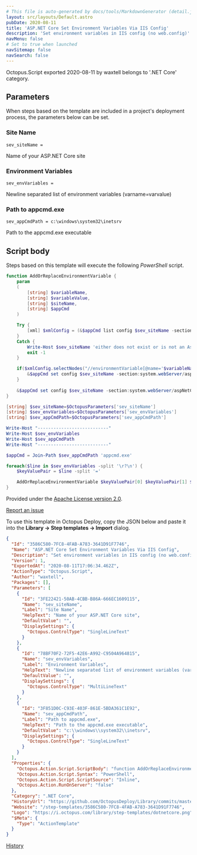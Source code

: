 ```yaml
---
# This file is auto-generated by docs/tools/MarkdownGenerator (detail.js)
layout: src/layouts/Default.astro
pubDate: 2020-08-11
title: 'ASP.NET Core Set Environment Variables Via IIS Config'
description: 'Set environment variables in IIS config (no web.config)'
navMenu: false
# Set to true when launched
navSitemap: false
navSearch: false
---
```


Octopus.Script exported 2020-08-11 by waxtell belongs to '.NET Core' category.

## Parameters

When steps based on the template are included in a project's deployment process, the parameters below can be set.


<div class="param">

### Site Name

`sev_siteName = `

Name of your ASP.NET Core site

</div>
        
<div class="param">

### Environment Variables

`sev_envVariables = `

Newline separated list of environment variables (varname=varvalue)

</div>
        
<div class="param">

### Path to appcmd.exe

`sev_appCmdPath = c:\windows\system32\inetsrv`

Path to the appcmd.exe executable

</div>
        

## Script body

Steps based on this template will execute the following *PowerShell* script.

```powershell
function AddOrReplaceEnvironmentVariable {
    param
    (
        [string] $variableName, 
        [string] $variableValue,
        [string] $siteName,
        [string] $appCmd
    )

    Try {
        [xml] $xmlConfig = (&$appCmd list config $sev_siteName -section:system.webServer/aspNetCore)
    }
    Catch {
        Write-Host $sev_siteName 'either does not exist or is not an AspNetCore site!'
        exit -1
    }

    if($xmlConfig.selectNodes("//environmentVariable[@name='$variableName']")) {
        &$appCmd set config $sev_siteName -section:system.webServer/aspNetCore /-"environmentVariables.[name='$variableName',value='$variableValue']" /commit:apphost
    }
    
    &$appCmd set config $sev_siteName -section:system.webServer/aspNetCore /+"environmentVariables.[name='$variableName',value='$variableValue']" /commit:apphost
}

[string] $sev_siteName=$OctopusParameters['sev_siteName']
[string] $sev_envVariables=$OctopusParameters['sev_envVariables']
[string] $sev_appCmdPath=$OctopusParameters['sev_appCmdPath']

Write-Host "---------------------------"
Write-Host $sev_envVariables
Write-Host $sev_appCmdPath
Write-Host "---------------------------"

$appCmd = Join-Path $sev_appCmdPath 'appcmd.exe'

foreach($line in $sev_envVariables -split '\r?\n') {
    $keyValuePair = $line -split '='

    AddOrReplaceEnvironmentVariable $keyValuePair[0] $keyValuePair[1] $sev_siteName $appCmd
}

```

Provided under the [Apache License version 2.0](https://github.com/OctopusDeploy/Library/blob/master/LICENSE.txt).

[Report an issue](https://github.com/OctopusDeploy/Library/issues/new?assignees=&labels=&projects=&template=bug-report.yml&title=Issue%20with%20ASP.NET%20Core%20Set%20Environment%20Variables%20Via%20IIS%20Config&step-template=ASP.NET%20Core%20Set%20Environment%20Variables%20Via%20IIS%20Config)

<div class="get-json">

To use this template in Octopus Deploy, copy the JSON below and paste it into the **Library → Step templates → Import** dialog.

```json
{
  "Id": "3586C580-7FC8-4FAB-A783-3641D91F7746",
  "Name": "ASP.NET Core Set Environment Variables Via IIS Config",
  "Description": "Set environment variables in IIS config (no web.config)",
  "Version": 1,
  "ExportedAt": "2020-08-11T17:06:34.462Z",
  "ActionType": "Octopus.Script",
  "Author": "waxtell",
  "Packages": [],
  "Parameters": [
    {
      "Id": "3FE22421-50AB-4CBB-B86A-666EC1609115",
      "Name": "sev_siteName",
      "Label": "Site Name",
      "HelpText": "Name of your ASP.NET Core site",
      "DefaultValue": "",
      "DisplaySettings": {
        "Octopus.ControlType": "SingleLineText"
      }
    },
    {
      "Id": "78BF70F2-72F5-42E6-A992-C9504A964815",
      "Name": "sev_envVariables",
      "Label": "Environment Variables",
      "HelpText": "Newline separated list of environment variables (varname=varvalue)",
      "DefaultValue": "",
      "DisplaySettings": {
        "Octopus.ControlType": "MultiLineText"
      }
    },
    {
      "Id": "3F851D0C-C93E-403F-861E-5BDA361C1E92",
      "Name": "sev_appCmdPath",
      "Label": "Path to appcmd.exe",
      "HelpText": "Path to the appcmd.exe executable",
      "DefaultValue": "c:\\windows\\system32\\inetsrv",
      "DisplaySettings": {
        "Octopus.ControlType": "SingleLineText"
      }
    }
  ],
  "Properties": {
    "Octopus.Action.Script.ScriptBody": "function AddOrReplaceEnvironmentVariable {\n    param\n    (\n        [string] $variableName, \n        [string] $variableValue,\n        [string] $siteName,\n        [string] $appCmd\n    )\n\n    Try {\n        [xml] $xmlConfig = (&$appCmd list config $sev_siteName -section:system.webServer/aspNetCore)\n    }\n    Catch {\n        Write-Host $sev_siteName 'either does not exist or is not an AspNetCore site!'\n        exit -1\n    }\n\n    if($xmlConfig.selectNodes(\"//environmentVariable[@name='$variableName']\")) {\n        &$appCmd set config $sev_siteName -section:system.webServer/aspNetCore /-\"environmentVariables.[name='$variableName',value='$variableValue']\" /commit:apphost\n    }\n    \n    &$appCmd set config $sev_siteName -section:system.webServer/aspNetCore /+\"environmentVariables.[name='$variableName',value='$variableValue']\" /commit:apphost\n}\n\n[string] $sev_siteName=$OctopusParameters['sev_siteName']\n[string] $sev_envVariables=$OctopusParameters['sev_envVariables']\n[string] $sev_appCmdPath=$OctopusParameters['sev_appCmdPath']\n\nWrite-Host \"---------------------------\"\nWrite-Host $sev_envVariables\nWrite-Host $sev_appCmdPath\nWrite-Host \"---------------------------\"\n\n$appCmd = Join-Path $sev_appCmdPath 'appcmd.exe'\n\nforeach($line in $sev_envVariables -split '\\r?\\n') {\n    $keyValuePair = $line -split '='\n\n    AddOrReplaceEnvironmentVariable $keyValuePair[0] $keyValuePair[1] $sev_siteName $appCmd\n}\n",
    "Octopus.Action.Script.Syntax": "PowerShell",
    "Octopus.Action.Script.ScriptSource": "Inline",
    "Octopus.Action.RunOnServer": "false"
  },
  "Category": ".NET Core",
  "HistoryUrl": "https://github.com/OctopusDeploy/Library/commits/master/step-templates//opt/buildagent/work/75443764cd38076d/step-templates/aspnetcore-set-environment-variable-iis.json",
  "Website": "/step-templates/3586C580-7FC8-4FAB-A783-3641D91F7746",
  "Logo": "https://i.octopus.com/library/step-templates/dotnetcore.png",
  "$Meta": {
    "Type": "ActionTemplate"
  }
}
```

[History](https://github.com/OctopusDeploy/Library/commits/master/step-templates/https://github.com/OctopusDeploy/Library/commits/master/step-templates//opt/buildagent/work/75443764cd38076d/step-templates/aspnetcore-set-environment-variable-iis.json)

</div>

